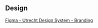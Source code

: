 <!-- markdownlint-disable first-line-h1 -->

## Design

[Figma - Utrecht Design System - Branding](https://www.figma.com/file/msb3CfQBefPoruqNQ968Zh/Utrecht-Design-System?node-id=69%3A907)
